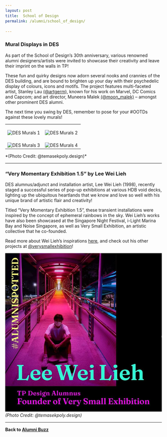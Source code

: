 ```yaml
---
layout: post
title:  School of Design
permalink: /alumni/school_of_design/

---
```

### Mural Displays in DES ###
As part of the School of Design’s 30th anniversary, various renowned alumni designers/artists were invited to showcase their creativity and leave their imprint on the walls in TP!

These fun and quirky designs now adorn several nooks and crannies of the DES building, and are bound to brighten up your day with their psychedelic display of colours, icons and motifs. The project features multi-faceted artist, Stanley Lau [(@artgerm)](https://www.instagram.com/artgerm/), known for his work on Marvel, DC Comics and Capcom; and art director, Muneera Malek [(@moon_malek)](https://www.instagram.com/moon_malek/) – amongst other prominent DES alumni. 

The next time you swing by DES, remember to pose for your #OOTDs against these lovely murals!

<div>
    <table>
        <tr>
            <td style="width:49%"><br>
                    <image src="{{site.baseurl}}/images/BeConnected_buzz_DES1.png" style="display:block;margin-left:auto;margin-right:auto;" alt="DES Murals 1">                                       </image>
            </td>
            <td style="width:49%"><br>
                    <image src="{{site.baseurl}}/images/BeConnected_buzz_DES2.png" style="display:block;margin-left:auto;margin-right:auto;" alt="DES Murals 2">
                    </image>
            </td>
         </tr>
      <tr>
            <td style="width:49%"><br>
                    <image src="{{site.baseurl}}/images/BeConnected_buzz_DES3.png" style="display:block;margin-left:auto;margin-right:auto;" alt="DES Murals 3">                                       </image>
            </td>
            <td style="width:49%"><br>
                    <image src="{{site.baseurl}}/images/BeConnected_buzz_DES4.png" style="display:block;margin-left:auto;margin-right:auto;" alt="DES Murals 4">
                    </image>
            </td>
         </tr>
    </table>
</div>
*(Photo Credit: @temasekpoly.design)*

---
### “Very Momentary Exhibition 1.5” by Lee Wei Lieh ###
DES alumnus/adjunct and installation artist, Lee Wei Lieh (1998), recently staged a successful series of pop-up exhibitions at various HDB void decks, lighting up the ubiquitous heartlands that we know and love so well with his unique brand of artistic flair and creativity!

Titled “Very Momentary Exhibition 1.5”, these transient installations were inspired by the concept of ephemeral rainbows in the sky. Wei Lieh’s works have also been showcased at the Singapore Night Festival, i-Light Marina Bay and Noise Singapore, as well as Very Small Exhibition, an artistic collective that he co-founded.

Read more about Wei Lieh’s inspirations [here](https://www.timeout.com/singapore/news/artist-spotlight-this-artist-lights-up-hdb-blocks-in-neon-hues-040721), and check out his other projects at [@verysmallexhibition](https://www.instagram.com/verysmallexhibition/?igshid=k9dbsr0y8to4)!

![Very Small Exhibition](/images/BeConnected_buzz_DES5.png)
<br>*(Photo Credit: @temasekpoly.design)*

---
**Back to [Alumni Buzz](/be-connected/alumnibuzz/)**
